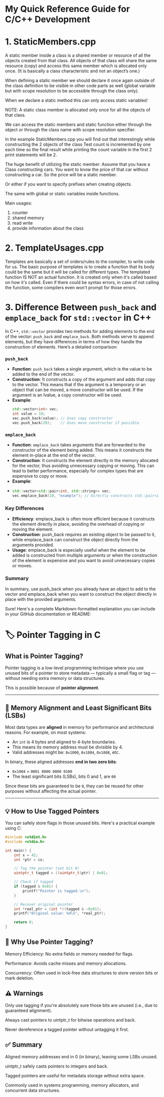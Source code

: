 # My Quick Reference Guide for C/C++ Development


# 1. StaticMembers.cpp
A static member inside a class is a shared member or resource of all the objects created from that class. All objects of that class will share the same resource (copy) and access this same member which is allocated only once. (It is basically a class characteristic and not an object’s one.)

When defining a static member we should declare it once again outside of the class definition to be visible in other code parts as well (global variable but with scope resolution to be accessible through the class only).

When we declare a static method this can only access static variables!

NOTE:
A static class member is allocated only once for all the objects of that class. 

We can access the static members and static function either through the object or through the class name with scope resolution specifier.

In the example StaticMembers.cpp you will find out that interestingly while constructing the 2 objects of the class Test count is incremented by one each time so the final result while printing the count variable in the first 2 print statements will be 2.

The huge benefit of utilizing the static member:
Assume that you have a Class constructing cars. You want to know the price of that car without constructing a car. So the price will be a static member.

Or either if you want to specify prefixes when creating objects.

The same with global or static variables inside functions.

Main usages:

1.  counter
2.  shared memory
3.  read write
4.  provide information about the class

# 2. TemplateUsages.cpp
Templates are basically a set of orders/rules to the compiler, to write code for us. The basic purpose of templates is to create a function that its body could be the same but it will be called for different types. The templated function IS NOT an actual function. It is created only when it's called based on how it's called. Even if there could be syntax errors, in case of not calling the function, some compilers even won't prompt for those errors. 

# 3. Difference Between `push_back` and `emplace_back` for `std::vector` in C++

In C++, `std::vector` provides two methods for adding elements to the end of the vector: `push_back` and `emplace_back`. Both methods serve to append elements, but they have differences in terms of how they handle the construction of elements. Here’s a detailed comparison:

### `push_back`
- **Function**: `push_back` takes a single argument, which is the value to be added to the end of the vector.
- **Construction**: It constructs a copy of the argument and adds that copy to the vector. This means that if the argument is a temporary or an object that can be moved, a move constructor will be used. If the argument is an lvalue, a copy constructor will be used.
- **Example**:
  ```cpp
  std::vector<int> vec;
  int value = 10;
  vec.push_back(value); // Uses copy constructor
  vec.push_back(20);    // Uses move constructor if possible
### `emplace_back`
- **Function**: `emplace_back` takes arguments that are forwarded to the constructor of the element being added. This means it constructs the element in-place at the end of the vector.
- **Construction**: It constructs the element directly in the memory allocated for the vector, thus avoiding unnecessary copying or moving. This can lead to better performance, especially for complex types that are expensive to copy or move.
- **Example**:
- ```cpp
  std::vector<std::pair<int, std::string>> vec;
  vec.emplace_back(10, "example"); // Directly constructs std::pair<int, std::string>(10, "example") at the end of the vector

### Key Differences
- **Efficiency**: emplace_back is often more efficient because it constructs the element directly in place, avoiding the overhead of copying or moving the element.
- **Construction**: push_back requires an existing object to be passed to it, while emplace_back can construct the object directly from the arguments provided.
- **Usage**: emplace_back is especially useful when the element to be added is constructed from multiple arguments or when the construction of the element is expensive and you want to avoid unnecessary copies or moves.

### Summary
In summary, use push_back when you already have an object to add to the vector and emplace_back when you want to construct the object directly in place with the provided arguments.

Sure! Here's a complete Markdown-formatted explanation you can include in your GitHub documentation or README:

# 🏷️ Pointer Tagging in C

## What is Pointer Tagging?
Pointer tagging is a low-level programming technique where you use unused bits of a pointer to store metadata — typically a small flag or tag — without needing extra memory or data structures.

This is possible because of **pointer alignment**.

---

## 📏 Memory Alignment and Least Significant Bits (LSBs)

Most data types are **aligned** in memory for performance and architectural reasons. For example, on most systems:
- An `int` is 4 bytes and aligned to 4-byte boundaries.
- This means its memory address must be divisible by 4.
- Valid addresses might be: `0x1000`, `0x1004`, `0x1008`, etc.

In binary, these aligned addresses **end in two zero bits**:
- `0x1004` = `0001 0000 0000 0100`
- The least significant bits (LSBs), bits 0 and 1, are `00`

Since these bits are guaranteed to be `0`, they can be reused for other purposes without affecting the actual pointer.

---

## 💡 How to Use Tagged Pointers

You can safely store flags in those unused bits. Here's a practical example using C:

```c
#include <stdint.h>
#include <stdio.h>

int main() {
    int x = 42;
    int *ptr = &x;

    // Tag the pointer (set bit 0)
    uintptr_t tagged = ((uintptr_t)ptr) | 0x01;

    // Check if tagged
    if (tagged & 0x01) {
        printf("Pointer is tagged.\n");
    }

    // Recover original pointer
    int *real_ptr = (int *)(tagged & ~0x01);
    printf("Original value: %d\n", *real_ptr);

    return 0;
}
```
## 🔐 Why Use Pointer Tagging?
Memory Efficiency: No extra fields or memory needed for flags.

Performance: Avoids cache misses and memory allocations.

Concurrency: Often used in lock-free data structures to store version bits or mark deletion.

## ⚠️ Warnings
Only use tagging if you're absolutely sure those bits are unused (i.e., due to guaranteed alignment).

Always cast pointers to uintptr_t for bitwise operations and back.

Never dereference a tagged pointer without untagging it first.

## ✅ Summary
Aligned memory addresses end in 0 (in binary), leaving some LSBs unused.

uintptr_t safely casts pointers to integers and back.

Tagged pointers are useful for metadata storage without extra space.

Commonly used in systems programming, memory allocators, and concurrent data structures.
